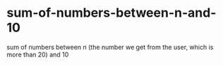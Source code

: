 # sum-of-numbers-between-n-and-10
sum of numbers between n (the number we get from the user, which is more than 20) and 10

